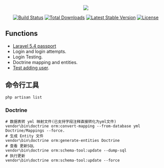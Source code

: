 <p align="center"><img src="https://laravel.com/assets/img/components/logo-laravel.svg"></p>

<p align="center">
<a href="https://travis-ci.org/laravel/framework"><img src="https://travis-ci.org/laravel/framework.svg" alt="Build Status"></a>
<a href="https://packagist.org/packages/laravel/framework"><img src="https://poser.pugx.org/laravel/framework/d/total.svg" alt="Total Downloads"></a>
<a href="https://packagist.org/packages/laravel/framework"><img src="https://poser.pugx.org/laravel/framework/v/stable.svg" alt="Latest Stable Version"></a>
<a href="https://packagist.org/packages/laravel/framework"><img src="https://poser.pugx.org/laravel/framework/license.svg" alt="License"></a>
</p>

## Functions
- [Laravel 5.4 passport](https://medium.com/modulr/create-api-authentication-with-passport-of-laravel-5-6-1dc2d400a7f)
- Login and login attempts.
- Login Testing.
- Doctrine mapping and entities.
- [Test adding user](https://medium.com/@jsdecena/simple-tdd-in-laravel-with-11-steps-c475f8b1b214).

## 命令行工具

 ```
 php artisan list
 ```

### Doctrine

```
# 数据表转 yml 映射文件(已支持字段注释直接转化为yml文件)
vendor\bin\doctrine orm:convert-mapping --from-database yml Doctrine/Mappings --force.
# 生成 Entity 文件
vendor\bin\doctrine orm:generate-entities Doctrine
# 查看 更新SQL
vendor\bin\doctrine orm:schema-tool:update --dump-sql
# 执行更新
vendor\bin\doctrine orm:schema-tool:update --force
```
